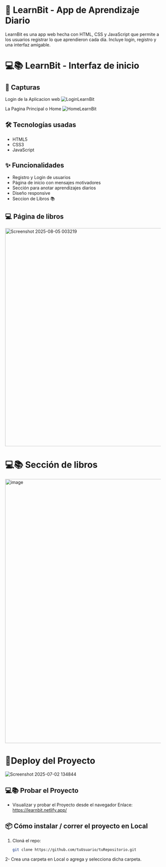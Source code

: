 # 🚀 LearnBit - App de Aprendizaje Diario

LearnBit es una app web hecha con HTML, CSS y JavaScript que permite a los usuarios registrar lo que aprendieron cada día. Incluye login, registro y una interfaz amigable.


 # 💻📚 LearnBit - Interfaz de inicio 




## 📸 Capturas
Login de la Aplicacion web
![LoginLearnBit](https://github.com/user-attachments/assets/098121fd-fb33-4fe3-bc94-e166618b133c)

La Pagina Principal o Home
![HomeLearnBit](https://github.com/user-attachments/assets/52862d32-ae27-4bb9-ad90-320be57d926a)





## 🛠️ Tecnologías usadas

- HTML5
- CSS3
- JavaScript

## ✨ Funcionalidades

- Registro y Login de usuarios
- Página de inicio con mensajes motivadores
- Sección para anotar aprendizajes diarios
- Diseño responsive
- Seccion de Libros 📚
## 💻 Página de libros
<img width="698" height="706" alt="Screenshot 2025-08-05 003219" src="https://github.com/user-attachments/assets/18169679-c0a7-4504-9385-9fed7b1d5d89" />

 # 💻📚 Sección de libros
<img width="800" height="855" alt="image" src="https://github.com/user-attachments/assets/a6ce5977-8d75-4f52-bc29-3323c6045326" />



  
# 🚀Deploy del Proyecto
![Screenshot 2025-07-02 134844](https://github.com/user-attachments/assets/f48c6384-cf9a-4e3b-bfb7-b089cf96254e)



## 💻📚  Probar el Proyecto 
 - Visualizar y probar el Proyecto desde el navegador
   Enlace: https://learnbit.netlify.app/

## 📦 Cómo instalar / correr el proyecto en Local

1. Cloná el repo:
   ```bash
   git clone https://github.com/tuUsuario/tuRepositorio.git
2- Crea una carpeta en Local o agrega y selecciona dicha carpeta.


